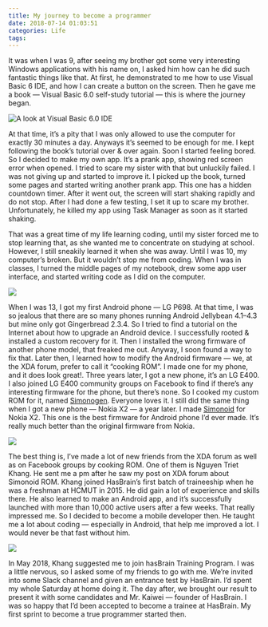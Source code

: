 ```yaml
---
title: My journey to become a programmer
date: 2018-07-14 01:03:51
categories: Life
tags:
---
```

It was when I was 9, after seeing my brother got some very interesting Windows applications with his name on, I asked him how can he did such fantastic things like that. At first, he demonstrated to me how to use Visual Basic 6 IDE, and how I can create a button on the screen. Then he gave me a book — Visual Basic 6.0 self-study tutorial — this is where the journey began.

![A look at Visual Basic 6.0 IDE](https://miro.medium.com/max/1596/0*Hthx--fohK-e7vPL.jpg "A look at Visual Basic 6.0 IDE")

At that time, it’s a pity that I was only allowed to use the computer for exactly 30 minutes a day. Anyways it’s seemed to be enough for me. I kept following the book’s tutorial over & over again. Soon I started feeling bored. So I decided to make my own app. It’s a prank app, showing red screen error when opened. I tried to scare my sister with that but unluckily failed. I was not giving up and started to improve it. I picked up the book, turned some pages and started writing another prank app. This one has a hidden countdown timer. After it went out, the screen will start shaking rapidly and do not stop. After I had done a few testing, I set it up to scare my brother. Unfortunately, he killed my app using Task Manager as soon as it started shaking.

That was a great time of my life learning coding, until my sister forced me to stop learning that, as she wanted me to concentrate on studying at school. However, I still sneakily learned it when she was away. Until I was 10, my computer’s broken. But it wouldn’t stop me from coding. When I was in classes, I turned the middle pages of my notebook, drew some app user interface, and started writing code as I did on the computer.

![](https://miro.medium.com/max/1450/0*E4jABTcUMkxnGipf.jpg)


When I was 13, I got my first Android phone — LG P698. At that time, I was so jealous that there are so many phones running Android Jellybean 4.1–4.3 but mine only got Gingerbread 2.3.4. So I tried to find a tutorial on the Internet about how to upgrade an Android device. I successfully rooted & installed a custom recovery for it. Then I installed the wrong firmware of another phone model, that freaked me out. Anyway, I soon found a way to fix that. Later then, I learned how to modify the Android firmware — we, at the XDA forum, prefer to call it “cooking ROM”. I made one for my phone, and it does look great!. Three years later, I got a new phone, it’s an LG E400. I also joined LG E400 community groups on Facebook to find if there’s any interesting firmware for the phone, but there’s none. So I cooked my custom ROM for it, named [Simonogen](https://forum.xda-developers.com/optimus-l3-l5-l7/development/rom-simonogen-2-0-sdmerge-ios-flat-ui-t3128607). Everyone loves it. I still did the same thing when I got a new phone — Nokia X2 — a year later. I made [Simonoid](http://forum.xda-developers.com/nokia-x2/development/rom-simonoid-1-0-july-15-2016-t3418608) for Nokia X2. This one is the best firmware for Android phone I’d ever made. It’s really much better than the original firmware from Nokia.

![](https://miro.medium.com/max/2880/1*knt8hWso_EZ8hLAHWCRiNQ.png)

The best thing is, I’ve made a lot of new friends from the XDA forum as well as on Facebook groups by cooking ROM. One of them is Nguyen Triet Khang. He sent me a pm after he saw my post on XDA forum about Simonoid ROM. Khang joined HasBrain’s first batch of traineeship when he was a freshman at HCMUT in 2015. He did gain a lot of experience and skills there. He also learned to make an Android app, and it’s successfully launched with more than 10,000 active users after a few weeks. That really impressed me. So I decided to become a mobile developer then. He taught me a lot about coding — especially in Android, that help me improved a lot. I would never be that fast without him.

![](https://miro.medium.com/max/1600/0*U-UTsA9xvk5rzUQm.jpg)

In May 2018, Khang suggested me to join hasBrain Training Program. I was a little nervous, so I asked some of my friends to go with me. We’re invited into some Slack channel and given an entrance test by HasBrain. I’d spent my whole Saturday at home doing it. The day after, we brought our result to present it with some candidates and Mr. Kaiwei — founder of HasBrain. I was so happy that I’d been accepted to become a trainee at HasBrain. My first sprint to become a true programmer started then.